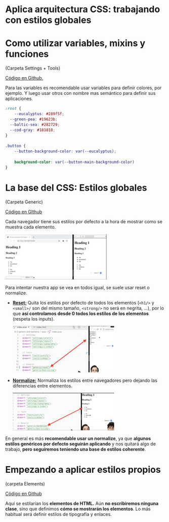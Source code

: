 # Aplica arquitectura CSS: trabajando con estilos globales

# Como utilizar variables, mixins y funciones

(Carpeta Settings + Tools)

[Código en Github.](https://github.com/CodelyTV/css-architecture-course/tree/main/5-1-settings-and-tools)

Para las variables es recomendable usar variables para definir colores, por ejemplo. Y luego usar otros con nombre mas semántico para definir sus aplicaciones.

```css
:root {
	--eucalyptus: #289f5f;
  --green-pea: #19623b;
  --baltic-sea: #282729;
  --cod-gray: #181818;	
}

.button {
	--button-background-color: var(--eucalyptus);
	
	background-color: var(--button-main-background-color)
}
```

# La base del CSS: Estilos globales

(Carpeta Generic)

[Código en GIthub](https://github.com/CodelyTV/css-architecture-course/tree/main/5-2-generic)

Cada navegador tiene sus estilos por defecto a la hora de mostrar como se muestra cada elemento.

![image-20210422093351657](assets/5-Globals/image-20210422093351657.png)

Para intentar nuestra app se vea en todos igual, se suele usar reset o normalize.

- **[Reset:](https://meyerweb.com/eric/tools/css/reset/)** Quita los estilos por defecto de todos los elementos (`<h1/>` y `<small>/` son del mismo tamaño, `<strong/>` no será en negrita, ...), por lo que **así controlamos desde 0 todos los estilos de los elementos** (respeta los inputs).

  ![image-20210422093407684](assets/5-Globals/image-20210422093407684.png)

- **[Normalize:](https://necolas.github.io/normalize.css/)** Normaliza los estilos entre navegadores pero dejando las diferencias entre elementos.

  ![image-20210422093426763](assets/5-Globals/image-20210422093426763.png)

En general es más **recomendable usar un normalize**, ya que **algunos estilos genéricos por defecto seguirán aplicando** y nos quitará algo de trabajo, **pero seguiremos teniendo una base de estilos coherente**.

# Empezando a aplicar estilos propios

(carpeta Elements)

[Código en Github](https://github.com/CodelyTV/css-architecture-course/tree/main/5-3-elements)

Aquí se estilarían los **elementos de HTML.** Aún **no escribiremos ninguna clase**, sino que definimos **cómo se mostrarán los elementos**. Lo más habitual será definir estilos de tipografía y enlaces.